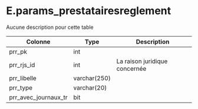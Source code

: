# E.params_prestatairesreglement

Aucune description pour cette table

Colonne|Type|Description
---|---|---
prr_pk|int|
prr_rjs_id|int|La raison juridique concernée 
prr_libelle|varchar(250)|
prr_type|varchar(20)|
prr_avec_journaux_tr|bit|

